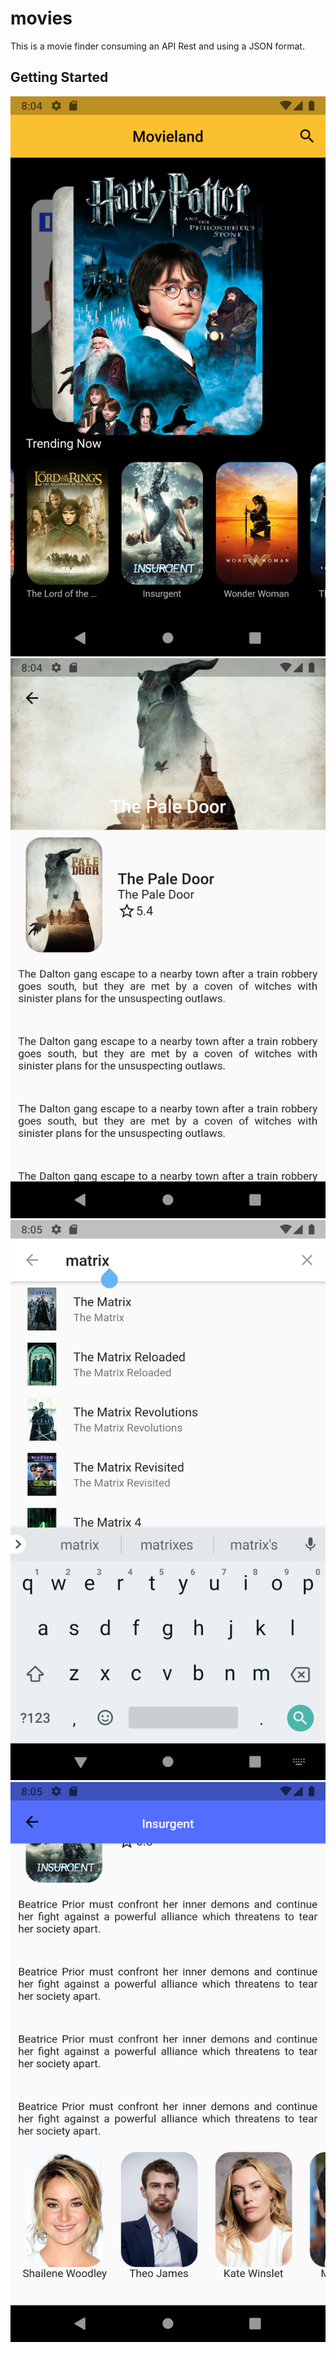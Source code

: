 # movies

This is a movie finder consuming an API Rest and using a JSON format. 

## Getting Started

![Home app image](/assets/img_git/home.png)
![Home app image](/assets/img_git/info.png)
![Home app image](/assets/img_git/search.png)
![Home app image](/assets/img_git/cast.png)
